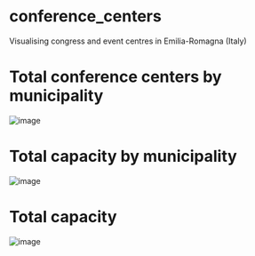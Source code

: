 # conference_centers
 Visualising congress and event centres in Emilia-Romagna (Italy)

# Total conference centers by municipality

![image](https://drive.google.com/uc?export=view&id=1rNSmVsRO1mocPreHLP0rbBS-SZ1A8nsl)
 
# Total capacity by municipality

![image](https://drive.google.com/uc?export=view&id=1VxLSKbIiFqXv8ie-t1V_FReMR_f10rPR)

# Total capacity
![image](https://drive.google.com/uc?export=view&id=1LL4q70q26OOBFnNcZ2UxFRF-ogvzPysJ)
